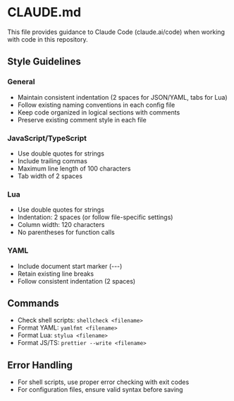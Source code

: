 # CLAUDE.md

This file provides guidance to Claude Code (claude.ai/code) when working with code in this repository.

## Style Guidelines

### General
- Maintain consistent indentation (2 spaces for JSON/YAML, tabs for Lua)
- Follow existing naming conventions in each config file
- Keep code organized in logical sections with comments
- Preserve existing comment style in each file

### JavaScript/TypeScript
- Use double quotes for strings
- Include trailing commas
- Maximum line length of 100 characters
- Tab width of 2 spaces

### Lua
- Use double quotes for strings
- Indentation: 2 spaces (or follow file-specific settings)
- Column width: 120 characters
- No parentheses for function calls

### YAML
- Include document start marker (---)
- Retain existing line breaks
- Follow consistent indentation (2 spaces)

## Commands
- Check shell scripts: `shellcheck <filename>`
- Format YAML: `yamlfmt <filename>`
- Format Lua: `stylua <filename>`
- Format JS/TS: `prettier --write <filename>`

## Error Handling
- For shell scripts, use proper error checking with exit codes
- For configuration files, ensure valid syntax before saving